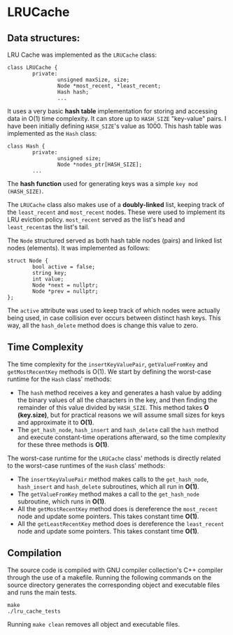 # LRUCache
## Data structures:
LRU Cache was implemented as the `LRUCache` class:
```
class LRUCache {
        private:
                unsigned maxSize, size;
                Node *most_recent, *least_recent;
                Hash hash;
                ...
```
It uses a very basic **hash table** implementation for storing and accessing data in O(1) time complexity. It can store up to `HASH_SIZE` "key-value" pairs. I have been initially defining `HASH_SIZE`'s value as 1000. This hash table was implemented as the `Hash` class:
```
class Hash {
        private:
                unsigned size;
                Node *nodes_ptr[HASH_SIZE];
        ...
```
The **hash function** used for generating keys was a simple `key mod (HASH_SIZE)`.

The `LRUCache` class also makes use of a **doubly-linked** list, keeping track of the `least_recent` and `most_recent` nodes. These were used to implement its LRU eviction policy. `most_recent` served as the list's head and `least_recent`as the list's tail.

The `Node` structured served as both hash table nodes (pairs) and linked list nodes (elements). It was implemented as follows:
```
struct Node {
        bool active = false;
        string key;
        int value;
        Node *next = nullptr;
        Node *prev = nullptr;
};
```
The `active` attribute was used to keep track of which nodes were actually being used, in case collision ever occurs between distinct hash keys. This way, all the `hash_delete` method does is change this value to zero.
## Time Complexity
The time complexity for the `insertKeyValuePair`, `getValueFromKey` and `getMostRecentKey` methods is O(1). We start by defining the worst-case runtime for the `Hash` class' methods:
- The `hash` method receives a key and generates a hash value by adding the binary values of all the characters in the key, and then finding the remainder of this value divided by `HASH_SIZE`. This method takes **O (key.size)**, but for practical reasons we will assume small sizes for keys and approximate it to **O(1)**.
- The `get_hash_node`, `hash_insert` and `hash_delete` call the `hash` method and execute constant-time operations afterward, so the time complexity for these three methods is **O(1)**.

The worst-case runtime for the `LRUCache` class' methods is directly related to the worst-case runtimes of the `Hash` class' methods:
- The `insertKeyValuePair` method makes calls to the `get_hash_node`, `hash_insert` and `hash_delete` subroutines, which all run in **O(1)**.
- The `getValueFromKey` method makes a call to the `get_hash_node` subroutine, which runs in **O(1)**.
- All the `getMostRecentKey` method does is dereference the `most_recent` node and update some pointers. This takes constant time **O(1)**.
- All the `getLeastRecentKey` method does is dereference the `least_recent` node and update some pointers. This takes constant time **O(1)**.
## Compilation
The source code is compiled with GNU compiler collection's C++ compiler through the use of a makefile. Running the following commands on the source directory generates the corresponding object and executable files and runs the main tests.
```
make
./lru_cache_tests
```
Running `make clean` removes all object and executable files.

